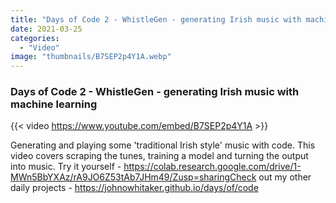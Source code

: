 ```yaml
---
title: "Days of Code 2 - WhistleGen - generating Irish music with machine learning"
date: 2021-03-25
categories: 
  - "Video"
image: "thumbnails/B7SEP2p4Y1A.webp"
---
```


### Days of Code 2 - WhistleGen - generating Irish music with machine learning

{{< video https://www.youtube.com/embed/B7SEP2p4Y1A >}}

Generating and playing some 'traditional Irish style' music with code. This video covers scraping the tunes, training a model and turning the output into music. Try it yourself - https://colab.research.google.com/drive/1-MWn5BbYXAz/rA9JO6Z53tAb7JHm49/Zusp=sharingCheck out my other daily projects - https://johnowhitaker.github.io/days/of/code
